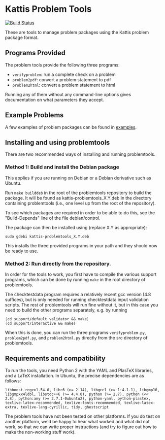 # Kattis Problem Tools

[![Build Status](https://travis-ci.org/Kattis/problemtools.svg?branch=master)](https://travis-ci.org/Kattis/problemtools)

These are tools to manage problem packages using the Kattis problem package
format.


## Programs Provided

The problem tools provide the following three programs:

 - `verifyproblem`: run a complete check on a problem
 - `problem2pdf`: convert a problem statement to pdf
 - `problem2html`: convert a problem statement to html

Running any of them without any command-line options gives
documentation on what parameters they accept.


## Example Problems

A few examples of problem packages can be found in [examples](examples).


## Installing and using problemtools

There are two recommended ways of installing and running problemtools.

### Method 1: Build and install the Debian package

This applies if you are running on Debian or a Debian derivative such
as Ubuntu.

Run `make builddeb` in the root of the problemtools repository to
build the package.  It will be found as kattis-problemtools_X.Y.deb in
the directory containing problemtools (i.e., one level up from the
root of the repository).

To see which packages are required in order to be able to do this, see
the "Build-Depends" line of the file debian/control.

The package can then be installed using (replace X.Y as appropriate):

    sudo gdebi kattis-problemtools_X.Y.deb

This installs the three provided programs in your path and they should
now be ready to use.


### Method 2: Run directly from the repository.

In order for the tools to work, you first have to compile the various
support programs, which can be done by running `make` in the root
directory of problemtools.

The checktestdata program requires a relatively recent gcc version
(4.8 suffices), but is only needed for running checktestdata input
validation scripts.  The rest of problemtools will run fine without
it, but in this case you need to build the other programs separately,
e.g. by running

    (cd support/default_validator && make)
    (cd support/interactive && make)

When this is done, you can run the three programs `verifyproblem.py`,
`problem2pdf.py`, and `problem2html.py` directly from the src
directory of problemtools.


## Requirements and compatibility

To run the tools, you need Python 2 with the YAML and PlasTeX libraries,
and a LaTeX installation.  In Ubuntu, the precise dependencies are as follows:

    libboost-regex1.54.0, libc6 (>= 2.14), libgcc1 (>= 1:4.1.1), libgmp10, libgmpxx4ldbl, libstdc++6 (>= 4.4.0), python (>= 2.7), python (<< 2.8), python:any (>= 2.7.1-0ubuntu2), python-yaml, python-plastex, texlive-latex-recommended, texlive-fonts-recommended, texlive-latex-extra, texlive-lang-cyrillic, tidy, ghostscript

The problem tools have not been tested on other platforms.  If you do
test on another platform, we'd be happy to hear what worked and what
did not work, so that we can write proper instructions (and try to
figure out how to make the non-working stuff work).
